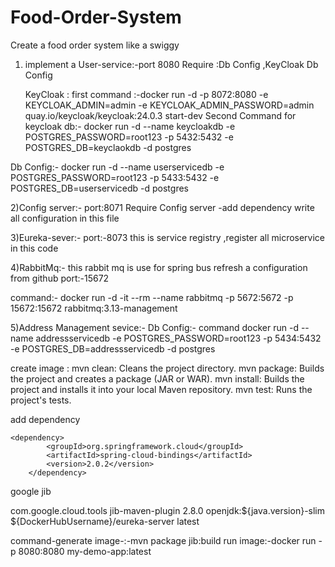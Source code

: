 # Food-Order-System

Create a food order system like a swiggy

1) implement a User-service:-port 8080
   Require :Db Config ,KeyCloak Db Config

   KeyCloak :  first command :-docker run -d -p 8072:8080 -e KEYCLOAK_ADMIN=admin -e KEYCLOAK_ADMIN_PASSWORD=admin
   quay.io/keycloak/keycloak:24.0.3 start-dev
   Second Command for keycloak db:- docker run -d --name keycloakdb -e POSTGRES_PASSWORD=root123 -p 5432:5432 -e
   POSTGRES_DB=keyclaokdb -d postgres

Db Config:- docker run -d --name userservicedb -e POSTGRES_PASSWORD=root123 -p 5433:5432 -e POSTGRES_DB=userservicedb -d
postgres

2)Config server:-
port:8071
Require Config server -add dependency
write all configuration in this file

3)Eureka-sever:-
port:-8073
this is service registry ,register all microservice in this code

4)RabbitMq:- this rabbit mq is use for spring bus refresh a configuration from github port:-15672

command:- docker run -d -it --rm --name rabbitmq -p 5672:5672 -p 15672:15672 rabbitmq:3.13-management

5)Address Management sevice:-
Db Config:-
command docker run -d --name addressservicedb -e POSTGRES_PASSWORD=root123 -p 5434:5432 -e POSTGRES_DB=addressservicedb
-d postgres

create image :
mvn clean: Cleans the project directory.
mvn package: Builds the project and creates a package (JAR or WAR).
mvn install: Builds the project and installs it into your local Maven repository.
mvn test: Runs the project's tests.

add dependency

	<dependency>
			<groupId>org.springframework.cloud</groupId>
			<artifactId>spring-cloud-bindings</artifactId>
			<version>2.0.2</version>
		</dependency>

google jib

<plugin>
				<groupId>com.google.cloud.tools</groupId>
				<artifactId>jib-maven-plugin</artifactId>
				<version>2.8.0</version>
				<configuration>
					<from>
						<image>openjdk:${java.version}-slim</image>
					</from>
					<to>
						<image>${DockerHubUsername}/eureka-server</image>
						<tags>latest</tags>
					</to>
				</configuration>
			</plugin>


command-generate image-:-mvn package jib:build
run image:-docker run -p 8080:8080 my-demo-app:latest


